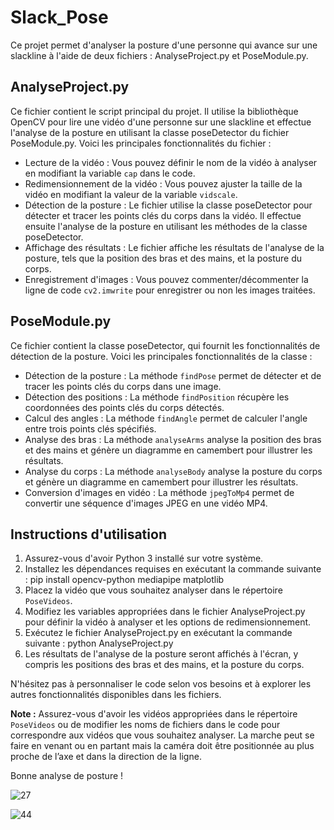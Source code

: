 # Slack_Pose

Ce projet permet d'analyser la posture d'une personne qui avance sur une slackline à l'aide de deux fichiers : AnalyseProject.py et PoseModule.py.

## AnalyseProject.py

Ce fichier contient le script principal du projet. Il utilise la bibliothèque OpenCV pour lire une vidéo d'une personne sur une slackline et effectue l'analyse de la posture en utilisant la classe poseDetector du fichier PoseModule.py. Voici les principales fonctionnalités du fichier :

- Lecture de la vidéo : Vous pouvez définir le nom de la vidéo à analyser en modifiant la variable `cap` dans le code.
- Redimensionnement de la vidéo : Vous pouvez ajuster la taille de la vidéo en modifiant la valeur de la variable `vidscale`.
- Détection de la posture : Le fichier utilise la classe poseDetector pour détecter et tracer les points clés du corps dans la vidéo. Il effectue ensuite l'analyse de la posture en utilisant les méthodes de la classe poseDetector.
- Affichage des résultats : Le fichier affiche les résultats de l'analyse de la posture, tels que la position des bras et des mains, et la posture du corps.
- Enregistrement d'images : Vous pouvez commenter/décommenter la ligne de code `cv2.imwrite` pour enregistrer ou non les images traitées.

## PoseModule.py

Ce fichier contient la classe poseDetector, qui fournit les fonctionnalités de détection de la posture. Voici les principales fonctionnalités de la classe :

- Détection de la posture : La méthode `findPose` permet de détecter et de tracer les points clés du corps dans une image.
- Détection des positions : La méthode `findPosition` récupère les coordonnées des points clés du corps détectés.
- Calcul des angles : La méthode `findAngle` permet de calculer l'angle entre trois points clés spécifiés.
- Analyse des bras : La méthode `analyseArms` analyse la position des bras et des mains et génère un diagramme en camembert pour illustrer les résultats.
- Analyse du corps : La méthode `analyseBody` analyse la posture du corps et génère un diagramme en camembert pour illustrer les résultats.
- Conversion d'images en vidéo : La méthode `jpegToMp4` permet de convertir une séquence d'images JPEG en une vidéo MP4. 

## Instructions d'utilisation

1. Assurez-vous d'avoir Python 3 installé sur votre système.
2. Installez les dépendances requises en exécutant la commande suivante : pip install opencv-python mediapipe matplotlib
3. Placez la vidéo que vous souhaitez analyser dans le répertoire `PoseVideos`.
4. Modifiez les variables appropriées dans le fichier AnalyseProject.py pour définir la vidéo à analyser et les options de redimensionnement.
5. Exécutez le fichier AnalyseProject.py en exécutant la commande suivante : python AnalyseProject.py
6. Les résultats de l'analyse de la posture seront affichés à l'écran, y compris les positions des bras et des mains, et la posture du corps.

N'hésitez pas à personnaliser le code selon vos besoins et à explorer les autres fonctionnalités disponibles dans les fichiers.

**Note :** Assurez-vous d'avoir les vidéos appropriées dans le répertoire `PoseVideos` ou de modifier les noms de fichiers dans le code pour correspondre aux vidéos que vous souhaitez analyser. La marche peut se faire en venant ou en partant mais la caméra doit être positionnée au plus proche de l’axe et dans la direction de la ligne.

Bonne analyse de posture !

![27](https://github.com/Geos-GD/Slack_Pose/assets/70376937/467a9ea4-4bac-455e-b8bd-3d23a8ab3126)

![44](https://github.com/Geos-GD/Slack_Pose/assets/70376937/6b000853-3594-496d-98fa-d82d96244412)
